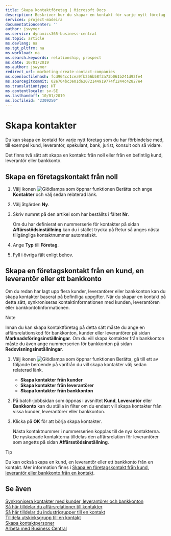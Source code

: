 ```yaml
---
title: Skapa kontaktföretag | Microsoft Docs
description: Beskriver hur du skapar en kontakt för varje nytt företag eller potentiellt företag som du interagerar med eller har en relation med.
services: project-madeira
documentationcenter: ''
author: jswymer
ms.service: dynamics365-business-central
ms.topic: article
ms.devlang: na
ms.tgt_pltfrm: na
ms.workload: na
ms.search.keywords: relationship, prospect
ms.date: 10/01/2019
ms.author: jswymer
redirect_url: marketing-create-contact-companies
ms.openlocfilehash: fcd964cc1cea9fb256b58f3a73b061b241d92fe4
ms.sourcegitcommit: 02e704bc3e01d62072144919774f1244c42827e4
ms.translationtype: HT
ms.contentlocale: sv-SE
ms.lasthandoff: 10/01/2019
ms.locfileid: "2309250"
---
```

# <a name="create-contacts"></a>Skapa kontakter
Du kan skapa en kontakt för varje nytt företag som du har förbindelse med, till exempel kund, leverantör, spekulant, bank, jurist, konsult och så vidare.

Det finns två sätt att skapa en kontakt: från noll eller från en befintlig kund, leverantör eller bankkonto.

## <a name="create-a-company-contact-from-scratch"></a>Skapa en företagskontakt från noll
1. Välj ikonen ![Glödlampa som öppnar funktionen Berätta](media/ui-search/search_small.png "Berätta vad du vill göra") och ange **Kontakter** och välj sedan relaterad länk.
2. Välj åtgärden **Ny**.
3. Skriv numret på den artikel som har beställts i fältet **Nr**.

    Om du har definierat en nummerserie för kontakter på sidan **Affärsstödsinställning** kan du i stället trycka på Retur så anges nästa tillgängliga kontaktnummer automatiskt.  
4. Ange **Typ** till **Företag**.
5. Fyll i övriga fält enligt behov.

## <a name="to-create-a-company-contact-from-a-customer-vendor-or-bank-account"></a>Skapa en företagskontakt från en kund, en leverantör eller ett bankkonto
Om du redan har lagt upp flera kunder, leverantörer eller bankkonton kan du skapa kontakter baserat på befintliga uppgifter. När du skapar en kontakt på detta sätt, synkroniseras kontaktinformationen med kunden, leverantören eller bankkontotinformationen.

> [!NOTE]  
>   Innan du kan skapa kontaktföretag på detta sätt måste du ange en affärsrelationskod för bankkonton, kunder eller leverantörer på sidan **Marknadsföringsinställningar**. Om du vill skapa kontakter från bankkonton måste du även ange nummerserien för bankkonton på sidan **Redovisningsinställningar**.

1. Välj ikonen ![Glödlampa som öppnar funktionen Berätta](media/ui-search/search_small.png "Berätta vad du vill göra"), gå till ett av följande beroende på varifrån du vill skapa kontakter välj sedan relaterad länk.
   * **Skapa kontakter från kunder**
   * **Skapa kontakter från leverantörer**
   * **Skapa kontakter från bankkonton**
2. På batch-jobbsidan som öppnas i avsnittet **Kund**, **Leverantör** eller **Bankkonto** kan du ställa in filter om du endast vill skapa kontakter från vissa kunder, leverantörer eller bankkonton.
3. Klicka på **OK** för att börja skapa kontakter.

    Nästa kontaktnummer i nummerserien kopplas till de nya kontakterna. De nyskapade kontakterna tilldelas den affärsrelation för leverantörer som angetts på sidan **Affärsstödsinställning**.

> [!TIP]  
>   Du kan också skapa en kund, en leverantör eller ett bankkonto från en kontakt. Mer information finns i [Skapa en företagskontakt från kund, leverantör eller bankkonto från en kontakt](marketing-how-create-contacts-new-customers-vendors-bank-accounts.md).

## <a name="see-also"></a>Se även
[Synkronisera kontakter med kunder, leverantörer och bankkonton](marketing-synchronize-contacts-customers-vendors-bank-accounts.md)  
[Så här tilldelar du affärsrelationer till kontakter](marketing-business-relations.md#AssignBusRelContact)  
[Så här tilldelar du industrigrupper till en kontakt](marketing-industry-groups.md#AssignIndustryGroupContact)  
[Tilldela utskicksgrupp till en kontakt](marketing-mailing-groups.md#AssignMailGroupContact)  
[Skapa kontaktpersoner](marketing-create-contact-persons.md)  
[Arbeta med Business Central](ui-work-product.md)
